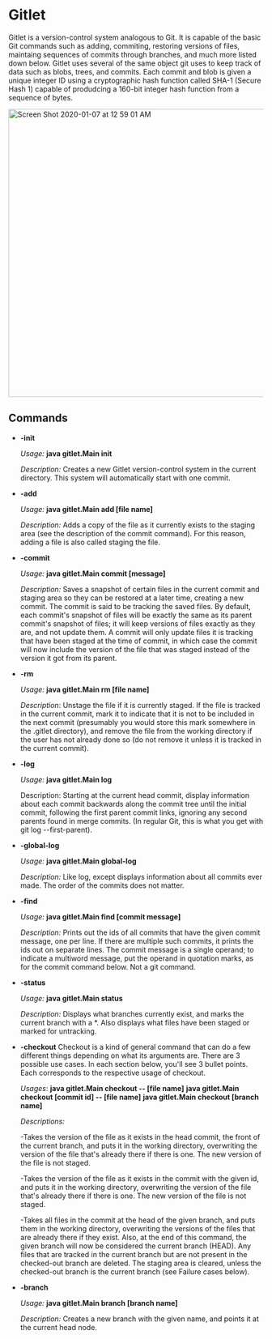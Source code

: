 # Gitlet

Gitlet is a version-control system analogous to Git. It is capable of the basic Git commands such as adding, commiting, restoring versions of files, maintaing sequences of commits through branches, and much more listed down below.
Gitlet uses several of the same object git uses to keep track of data such as blobs, trees, and commits. Each commit and blob 
is given a unique integer ID using a cryptographic hash function called SHA-1 (Secure Hash 1) capable of produdcing a 160-bit 
integer hash function from a sequence of bytes. 

<img width="569" alt="Screen Shot 2020-01-07 at 12 59 01 AM" src="https://user-images.githubusercontent.com/47373165/71882269-fb9ae600-30e8-11ea-8063-f84349684aa8.png">

## Commands 
* **-init**

  *Usage:* **java gitlet.Main init**

  *Description:* Creates a new Gitlet version-control system in the current directory. This system will automatically start with one commit.

* **-add**

  *Usage:* **java gitlet.Main add [file name]**

  *Description:* Adds a copy of the file as it currently exists to the staging area (see the description of the commit command). For this reason, adding a file is also called staging the file. 

* **-commit**

  *Usage:* **java gitlet.Main commit [message]**

  *Description:* Saves a snapshot of certain files in the current commit and staging area so they can be restored at a later time, creating a new commit. The commit is said to be tracking the saved files. By default, each commit's snapshot of files will be exactly the same as its parent commit's snapshot of files; it will keep versions of files exactly as they are, and not update them. A commit will only update files it is tracking that have been staged at the time of commit, in which case the commit will now include the version of the file that was staged instead of the version it got from its parent. 

* **-rm**

  *Usage:* **java gitlet.Main rm [file name]**

  *Description*: Unstage the file if it is currently staged. If the file is tracked in the current commit, mark it to indicate that it is not to be included in the next commit (presumably you would store this mark somewhere in the .gitlet directory), and remove the file from the working directory if the user has not already done so (do not remove it unless it is tracked in the current commit).

* **-log**

  *Usage:* **java gitlet.Main log**

  Description: Starting at the current head commit, display information about each commit backwards along the commit tree until the initial commit, following the first parent commit links, ignoring any second parents found in merge commits. (In regular Git, this is what you get with git log --first-parent). 

* **-global-log**

  *Usage:* **java gitlet.Main global-log**

  *Description:* Like log, except displays information about all commits ever made. The order of the commits does not matter.

* **-find**

  *Usage:* **java gitlet.Main find [commit message]**

  *Description:* Prints out the ids of all commits that have the given commit message, one per line. If there are multiple such commits, it prints the ids out on separate lines. The commit message is a single operand; to indicate a multiword message, put the operand in quotation marks, as for the commit command below. Not a git command.

* **-status**

  *Usage:* **java gitlet.Main status**

  *Description:* Displays what branches currently exist, and marks the current branch with a *. Also displays what files have been staged or marked for untracking. 


* **-checkout**
  Checkout is a kind of general command that can do a few different things depending on what its arguments are. There are 3     possible use cases. In each section below, you'll see 3 bullet points. Each corresponds to the respective usage of checkout.

  *Usages*:
  **java gitlet.Main checkout -- [file name]**
  **java gitlet.Main checkout [commit id] -- [file name]**
  **java gitlet.Main checkout [branch name]**

  *Descriptions:*

   -Takes the version of the file as it exists in the head commit, the front of the current branch, and puts it in the         working directory, overwriting the version of the file that's already there if there is one. The new version of the file is   not staged.

    -Takes the version of the file as it exists in the commit with the given id, and puts it in the working directory, overwriting the version of the file that's already there if there is one. The new version of the file is not staged.

    -Takes all files in the commit at the head of the given branch, and puts them in the working directory, overwriting the versions of the files that are already there if they exist. Also, at the end of this command, the given branch will now be considered the current branch (HEAD). Any files that are tracked in the current branch but are not present in the checked-out branch are deleted. The staging area is cleared, unless the checked-out branch is the current branch (see Failure cases below).


* **-branch**

  *Usage:* **java gitlet.Main branch [branch name]**

  *Description:* Creates a new branch with the given name, and points it at the current head node. 

